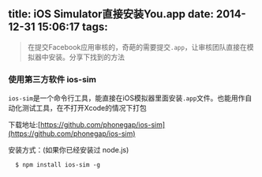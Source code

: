 title: iOS Simulator直接安装You.app
date: 2014-12-31 15:06:17
tags:
---
> 在提交Facebook应用审核的，奇葩的需要提交`.app`，让审核团队直接在模拟器中安装。分享下找到的方法

### 使用第三方软件 ios-sim

`ios-sim`是一个命令行工具，能直接在iOS模拟器里面安装`.app`文件。也能用作自动化测试工具，在不打开Xcode的情况下打包

下载地址:[https://github.com/phonegap/ios-sim](https://github.com/phonegap/ios-sim)

安装方式：(如果你已经安装过 node.js)

      $ npm install ios-sim -g